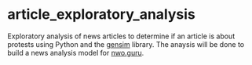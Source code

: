 # article_exploratory_analysis
Exploratory analysis of news articles to determine if an article is about protests using Python and the [gensim](https://github.com/RaRe-Technologies/gensim) library. The anaysis will be done to build a news analysis model for [nwo.guru](http://nwo.guru).
